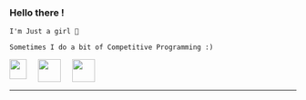 ### Hello there ! 
```
I'm Just a girl 🎀
```
```
Sometimes I do a bit of Competitive Programming :)
```
<div style="display:flex; flex-direction:row; gap:20px;">
    <a href="https://leetcode.com/u/bunny46/"><img src="https://upload.wikimedia.org/wikipedia/commons/thumb/a/ab/LeetCode_logo_white_no_text.svg/1200px-LeetCode_logo_white_no_text.svg.png" alt="" height="35" width="30" /></a>
     <a href="https://codeforces.com/profile/shwet46"><img src="https://cdn.iconscout.com/icon/free/png-256/free-code-forces-logo-icon-download-in-svg-png-gif-file-formats--technology-social-media-vol-2-pack-logos-icons-2944796.png" alt="" height="40" width="40" /></a>
     <a href="https://www.codechef.com/users/shwet46"><img src="https://img.icons8.com/?size=512&id=O4SEeX66BY8o&format=png" alt="" height="40" width="40" /></a>
</div>

---
